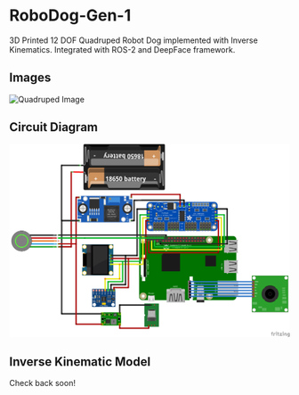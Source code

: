 # RoboDog-Gen-1  
  
3D Printed 12 DOF Quadruped Robot Dog implemented with Inverse Kinematics. Integrated with ROS-2 and DeepFace framework.  
  
## Images  
  
![Quadruped Image](https://raw.githubusercontent.com/Arduino3128/RoboDog-Gen-1/main/images/Quadruped_Image.jpg "Quadruped Image")  
    
## Circuit Diagram  
  
![Circuit Diagram](https://raw.githubusercontent.com/Arduino3128/RoboDog-Gen-1/main/images/Quadruped_Circuit.png "Quadruped Circuit Diagram")  
  
## Inverse Kinematic Model  
  
Check back soon!  
  
